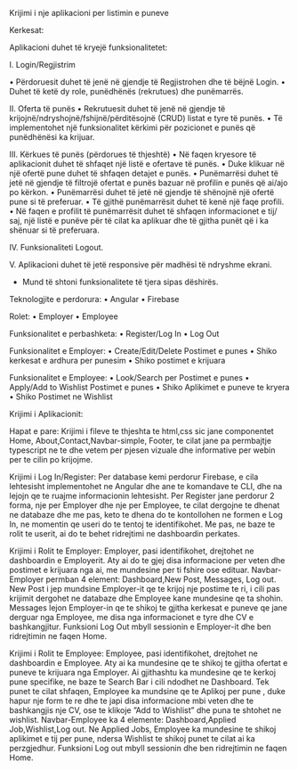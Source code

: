 Krijimi i nje aplikacioni per listimin e puneve

Kerkesat:

Aplikacioni duhet të kryejë funksionalitetet:

I.	Login/Regjistrim

•	Përdoruesit duhet të jenë në gjendje të Regjistrohen dhe të bëjnë Login.
•	Duhet të ketë dy role, punëdhënës (rekrutues) dhe punëmarrës.

II.	Oferta të punës
•	Rekrutuesit duhet të jenë në gjendje të krijojnë/ndryshojnë/fshijnë/përditësojnë (CRUD) listat e tyre të punës.
•	Të implementohet një funksionalitet kërkimi për pozicionet e punës që punëdhënësi ka krijuar.

III.	Kërkues të punës (përdorues të thjeshtë)
•	Në faqen kryesore të aplikacionit duhet të shfaqet një listë e ofertave të punës.
•	Duke klikuar në një ofertë pune duhet të shfaqen detajet e punës.
•	Punëmarrësi duhet të jetë në gjendje të filtrojë ofertat e punës bazuar në profilin e punës që ai/ajo po kërkon.
•	Punëmarrësi duhet të jetë në gjendje të shënojnë një ofertë pune si të preferuar.
•	Të gjithë punëmarrësit duhet të kenë një faqe profili.
•	Në faqen e profilit të punëmarrësit duhet të shfaqen informacionet e tij/ saj, një listë e punëve për të cilat ka aplikuar dhe të gjitha punët që i ka shënuar si të preferuara.

IV.	Funksionaliteti Logout.

V.	Aplikacioni duhet të jetë responsive për madhësi të ndryshme ekrani.

* Mund të shtoni funksionalitete të tjera sipas dëshirës.





Teknologjite e perdorura:
•	Angular
•	Firebase

Rolet:
•	Employer
•	Employee 

Funksionalitet e perbashketa:
•	Register/Log In
•	Log Out

Funksionalitet e Employer:
•	Create/Edit/Delete Postimet e punes
•	Shiko kerkesat e ardhura per punesim
•	Shiko postimet e krijuara

Funksionalitet e Employee:
•	Look/Search per Postimet e punes
•	Apply/Add to Wishlist Postimet e punes
•	Shiko Aplikimet e puneve te kryera
•	Shiko Postimet ne Wishlist


Krijimi i Aplikacionit:

Hapat e pare:
Krijimi i fileve te thjeshta te html,css sic jane componentet Home, About,Contact,Navbar-simple, Footer, te cilat jane pa permbajtje typescript ne te dhe vetem per pjesen vizuale dhe informative per webin per te cilin po krijojme.

Krijimi i Log In/Register:
Per database kemi perdorur Firebase, e cila lehtesisht implementohet ne Angular dhe ane te komandave te CLI, dhe na lejojn qe te ruajme informacionin lehtesisht. Per Register jane perdorur 2 forma, nje per Employer dhe nje per Employee, te cilat dergojne te dhenat ne databaze dhe me pas, keto te dhena do te kontollohen ne formen e Log In, ne momentin qe useri do te tentoj te identifikohet. Me pas, ne baze te rolit te userit, ai do te behet ridrejtimi ne dashboardin perkates.

Krijimi i Rolit te Employer:
Employer, pasi identifikohet, drejtohet ne dashboardin e Employerit. Aty ai do te gjej disa informacione per veten dhe postimet e krijuara nga ai, me mundesine per ti fshire ose edituar. Navbar-Employer permban 4 element: Dashboard,New Post, Messages, Log out. New Post i jep mundsine Employer-it qe te krijoj nje postime te ri, i cili pas krijimit dergohet ne databaze  dhe Employee kane mundesine qe ta shohin. Messages lejon Employer-in qe te shikoj te gjitha kerkesat e puneve qe jane derguar nga Employee, me disa nga informacionet e tyre dhe CV e bashkangjitur. Funksioni Log Out mbyll sessionin e Employer-it dhe ben ridrejtimin ne faqen Home.

Krijimi i Rolit te Employee:
Employee, pasi identifikohet, drejtohet ne dashboardin e Employee. Aty ai ka mundesine qe te shikoj te gjitha ofertat e puneve te krijuara nga Employer. Ai gjithashtu ka mundesine qe te kerkoj pune specifike, ne baze te Search Bar i cili ndodhet ne Dashboard. Tek punet te cilat shfaqen, Employee ka mundsine qe te Aplikoj per pune , duke hapur nje form  te re dhe te japi disa informacione mbi veten dhe te bashkangjis nje CV, ose te klikoje ”Add to Wishlist” dhe puna te shtohet ne wishlist. Navbar-Employee ka 4 elemente: Dashboard,Applied Job,Wishlist,Log out. Ne Applied Jobs, Employee ka mundesine te shikoj aplikimet e tij per pune, ndersa Wishlist te shikoj punet te cilat ai ka perzgjedhur. Funksioni Log out mbyll sessionin dhe ben ridrejtimin ne faqen Home.

